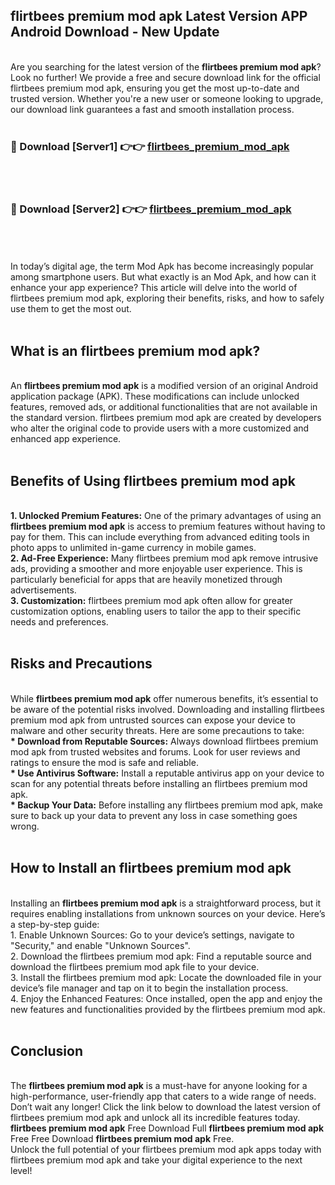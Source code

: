 ## flirtbees premium mod apk Latest Version APP Android Download - New Update
<br>
Are you searching for the latest version of the <strong>flirtbees premium mod apk</strong>? Look no further! We provide a free and secure download link for the official flirtbees premium mod apk, ensuring you get the most up-to-date and trusted version. Whether you're a new user or someone looking to upgrade, our download link guarantees a fast and smooth installation process.
<br>
<br>
<h3>🔴 Download [Server1] 👉👉 <a href="https://modyolo.store/flirtbees+premium+mod+apk">flirtbees_premium_mod_apk</a></h3><br>
<br>
<h3>🔴 Download [Server2] 👉👉 <a href="https://modyolo.store/flirtbees+premium+mod+apk">flirtbees_premium_mod_apk</a></h3><br>
<br>
<br>
In today’s digital age, the term Mod Apk has become increasingly popular among smartphone users. But what exactly is an Mod Apk, and how can it enhance your app experience? This article will delve into the world of flirtbees premium mod apk, exploring their benefits, risks, and how to safely use them to get the most out.
<br>
<br>
<h2>What is an flirtbees premium mod apk?</h2>
<br>
An <strong>flirtbees premium mod apk</strong> is a modified version of an original Android application package (APK). These modifications can include unlocked features, removed ads, or additional functionalities that are not available in the standard version. flirtbees premium mod apk are created by developers who alter the original code to provide users with a more customized and enhanced app experience.
<br>
<br>
<h2>Benefits of Using flirtbees premium mod apk</h2>
<br>
<strong> 1. Unlocked Premium Features:</strong> One of the primary advantages of using an <strong>flirtbees premium mod apk</strong> is access to premium features without having to pay for them. This can include everything from advanced editing tools in photo apps to unlimited in-game currency in mobile games.
<br>
<strong> 2. Ad-Free Experience:</strong> Many flirtbees premium mod apk remove intrusive ads, providing a smoother and more enjoyable user experience. This is particularly beneficial for apps that are heavily monetized through advertisements.
<br>
<strong> 3. Customization:</strong> flirtbees premium mod apk often allow for greater customization options, enabling users to tailor the app to their specific needs and preferences.
<br>
<br>
<h2>Risks and Precautions</h2>
<br>
While <strong>flirtbees premium mod apk</strong> offer numerous benefits, it’s essential to be aware of the potential risks involved. Downloading and installing flirtbees premium mod apk from untrusted sources can expose your device to malware and other security threats. Here are some precautions to take:
<br>
<strong> * Download from Reputable Sources:</strong> Always download flirtbees premium mod apk from trusted websites and forums. Look for user reviews and ratings to ensure the mod is safe and reliable.
<br>
<strong> * Use Antivirus Software:</strong> Install a reputable antivirus app on your device to scan for any potential threats before installing an flirtbees premium mod apk.
<br>
<strong> * Backup Your Data:</strong> Before installing any flirtbees premium mod apk, make sure to back up your data to prevent any loss in case something goes wrong.
<br>
<br>
<h2>How to Install an flirtbees premium mod apk</h2>
<br>
Installing an <strong>flirtbees premium mod apk</strong> is a straightforward process, but it requires enabling installations from unknown sources on your device. Here’s a step-by-step guide:
<br>
 1. Enable Unknown Sources: Go to your device’s settings, navigate to "Security," and enable "Unknown Sources".
<br>
 2. Download the flirtbees premium mod apk: Find a reputable source and download the flirtbees premium mod apk file to your device.
<br>
 3. Install the flirtbees premium mod apk: Locate the downloaded file in your device’s file manager and tap on it to begin the installation process.
<br>
 4. Enjoy the Enhanced Features: Once installed, open the app and enjoy the new features and functionalities provided by the flirtbees premium mod apk.
<br>
<br>
<h2><strong>Conclusion</strong></h2>
<br>
The <strong>flirtbees premium mod apk</strong> is a must-have for anyone looking for a high-performance, user-friendly app that caters to a wide range of needs. Don’t wait any longer! Click the link below to download the latest version of flirtbees premium mod apk and unlock all its incredible features today.
<br>
<strong>flirtbees premium mod apk</strong> Free Download Full <strong>flirtbees premium mod apk</strong> Free Free Download <strong>flirtbees premium mod apk</strong> Free.
<br>
Unlock the full potential of your flirtbees premium mod apk apps today with flirtbees premium mod apk and take your digital experience to the next level!